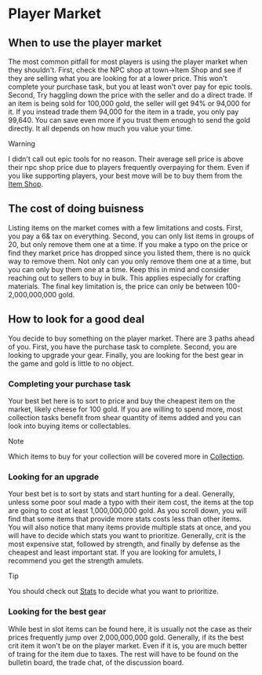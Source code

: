# Player Market

## When to use the player market
The most common pitfall for most players is using the player market when they shouldn't. First, check the NPC shop at town->Item Shop and see if they are selling what you are looking for at a lower price. This won't complete your purchase task, but you at least won't over pay for epic tools. Second, Try haggling down the price with the seller and do a direct trade. If an item is being sold for 100,000 gold, the seller will get 94% or 94,000 for it. If you instead trade them 94,000 for the item in a trade, you only pay 99,640. You can save even more if you trust them enough to send the gold directly. It all depends on how much you value your time.
> [!WARNING]
> I didn't call out epic tools for no reason. Their average sell price is above their npc shop price due to players frequently overpaying for them. Even if you like supporting players, your best move will be to buy them from the [Item Shop](/wiki/economy-and-trading/item-shop).

## The cost of doing buisness
Listing items on the market comes with a few limitations and costs. First, you pay a 6& tax on everything. Second, you can only list items in groups of 20, but only remove them one at a time. If you make a typo on the price or find they market price has dropped since you listed them, there is no quick way to remove them. Not only can you only remove them one at a time, but you can only buy them one at a time. Keep this in mind and consider reaching out to sellers to buy in bulk. This applies especially for crafting materials. The final key limitation is, the price can only be between 100-2,000,000,000 gold.

## How to look for a good deal
You decide to buy something on the player market. There are 3 paths ahead of you. First, you have the purchase task to complete. Second, you are looking to upgrade your gear. Finally, you are looking for the best gear in the game and gold is little to no object.

### Completing your purchase task
Your best bet here is to sort to price and buy the cheapest item on the market, likely cheese for 100 gold. If you are willing to spend more, most collection tasks benefit from shear quantity of items added and you can look into buying items or collectables.
> [!NOTE]
> Which items to buy for your collection will be covered more in [Collection](/wiki/items/collection).

### Looking for an upgrade
Your best bet is to sort by stats and start hunting for a deal. Generally, unless some poor soul made a typo with their item cost, the items at the top are going to cost at least 1,000,000,000 gold. As you scroll down, you will find that some items that provide more stats costs less than other items. You will also notice that many items provide multiple stats at once, and you will have to decide which stats you want to prioritize. Generally, crit is the most expensive stat, followed by strength, and finally by defense as the cheapest and least important stat. If you are looking for amulets, I recommend you get the strength amulets.
> [!TIP]
> You should check out [Stats](/wiki/character/stats) to decide what you want to prioritize.

### Looking for the best gear
While best in slot items can be found here, it is usually not the case as their prices frequently jump over 2,000,000,000 gold. Generally, if its the best crit item it won't be on the player market. Even if it is, you are much better of traing for the item due to taxes. The rest will have to be found on the bulletin board, the trade chat, of the discussion board.
